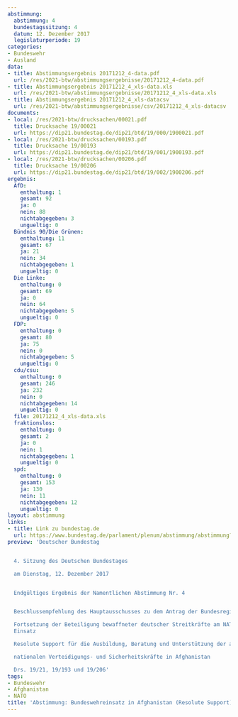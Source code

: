 ```yaml
---
abstimmung:
  abstimmung: 4
  bundestagssitzung: 4
  datum: 12. Dezember 2017
  legislaturperiode: 19
categories:
- Bundeswehr
- Ausland
data:
- title: Abstimmungsergebnis 20171212_4-data.pdf
  url: /res/2021-btw/abstimmungsergebnisse/20171212_4-data.pdf
- title: Abstimmungsergebnis 20171212_4_xls-data.xls
  url: /res/2021-btw/abstimmungsergebnisse/20171212_4_xls-data.xls
- title: Abstimmungsergebnis 20171212_4_xls-datacsv
  url: /res/2021-btw/abstimmungsergebnisse/csv/20171212_4_xls-datacsv
documents:
- local: /res/2021-btw/drucksachen/00021.pdf
  title: Drucksache 19/00021
  url: https://dip21.bundestag.de/dip21/btd/19/000/1900021.pdf
- local: /res/2021-btw/drucksachen/00193.pdf
  title: Drucksache 19/00193
  url: https://dip21.bundestag.de/dip21/btd/19/001/1900193.pdf
- local: /res/2021-btw/drucksachen/00206.pdf
  title: Drucksache 19/00206
  url: https://dip21.bundestag.de/dip21/btd/19/002/1900206.pdf
ergebnis:
  AfD:
    enthaltung: 1
    gesamt: 92
    ja: 0
    nein: 88
    nichtabgegeben: 3
    ungueltig: 0
  Bündnis 90/Die Grünen:
    enthaltung: 11
    gesamt: 67
    ja: 21
    nein: 34
    nichtabgegeben: 1
    ungueltig: 0
  Die Linke:
    enthaltung: 0
    gesamt: 69
    ja: 0
    nein: 64
    nichtabgegeben: 5
    ungueltig: 0
  FDP:
    enthaltung: 0
    gesamt: 80
    ja: 75
    nein: 0
    nichtabgegeben: 5
    ungueltig: 0
  cdu/csu:
    enthaltung: 0
    gesamt: 246
    ja: 232
    nein: 0
    nichtabgegeben: 14
    ungueltig: 0
  file: 20171212_4_xls-data.xls
  fraktionslos:
    enthaltung: 0
    gesamt: 2
    ja: 0
    nein: 1
    nichtabgegeben: 1
    ungueltig: 0
  spd:
    enthaltung: 0
    gesamt: 153
    ja: 130
    nein: 11
    nichtabgegeben: 12
    ungueltig: 0
layout: abstimmung
links:
- title: Link zu bundestag.de
  url: https://www.bundestag.de/parlament/plenum/abstimmung/abstimmung?id=491
preview: 'Deutscher Bundestag


  4. Sitzung des Deutschen Bundestages

  am Dienstag, 12. Dezember 2017


  Endgültiges Ergebnis der Namentlichen Abstimmung Nr. 4


  Beschlussempfehlung des Hauptausschusses zu dem Antrag der Bundesregierung

  Fortsetzung der Beteiligung bewaffneter deutscher Streitkräfte am NATO-geführten
  Einsatz

  Resolute Support für die Ausbildung, Beratung und Unterstützung der afghanischen

  nationalen Verteidigungs- und Sicherheitskräfte in Afghanistan

  Drs. 19/21, 19/193 und 19/206'
tags:
- Bundeswehr
- Afghanistan
- NATO
title: 'Abstimmung: Bundeswehreinsatz in Afghanistan (Resolute Support)'
---
```


